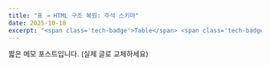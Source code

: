 ```yaml
---
title: "표 → HTML 구조 복원: 주석 스키마"
date: 2025-10-18
excerpt: "<span class='tech-badge'>Table</span> <span class='tech-badge'>HTML</span> <span class='tech-badge'>Annotation</span>"
---
```

짧은 메모 포스트입니다. (실제 글로 교체하세요)
